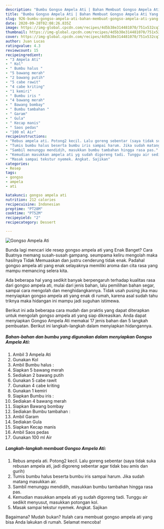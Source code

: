 ```yaml
---
description: "Bumbu Gongso Ampela Ati | Bahan Membuat Gongso Ampela Ati Yang Bikin Ngiler"
title: "Bumbu Gongso Ampela Ati | Bahan Membuat Gongso Ampela Ati Yang Bikin Ngiler"
slug: 926-bumbu-gongso-ampela-ati-bahan-membuat-gongso-ampela-ati-yang-bikin-ngiler
date: 2020-09-28T02:08:26.835Z
image: https://img-global.cpcdn.com/recipes/4d5b38e314481070/751x532cq70/gongso-ampela-ati-foto-resep-utama.jpg
thumbnail: https://img-global.cpcdn.com/recipes/4d5b38e314481070/751x532cq70/gongso-ampela-ati-foto-resep-utama.jpg
cover: https://img-global.cpcdn.com/recipes/4d5b38e314481070/751x532cq70/gongso-ampela-ati-foto-resep-utama.jpg
author: Juan Lucas
ratingvalue: 4.3
reviewcount: 15
recipeingredient:
- "3 Ampela Ati"
- " Kol"
- " Bumbu halus "
- "5 bawang merah"
- "2 bawang putih"
- "5 cabe rawit"
- "4 cabe kriting"
- "1 kemiri"
- " Bumbu iris "
- "4 bawang merah"
- " Bawang bombay"
- " Bumbu tambahan "
- " Garam"
- " Gula"
- " Kecap manis"
- " Saos pedas"
- "100 ml Air"
recipeinstructions:
- "Rebus ampela ati. Potong2 kecil. Lalu goreng sebentar (saya tidak suka rebusan ampela ati, jadi digoreng sebentar agar tidak bau amis dan gurih)"
- "Tumis bumbu halus beserta bumbu iris sampai harum. Jika sudah matang masukkan air."
- "Sambil menunggu mendidih, masukkan bumbu tambahan hingga rasa pas."
- "Kemudian masukkan ampela ati yg sudah digoreng tadi. Tunggu air sedikit menyusut, masukkan potongan kol."
- "Masak sampai tekstur nyemek. Angkat. Sajikan"
categories:
- Resep
tags:
- gongso
- ampela
- ati

katakunci: gongso ampela ati 
nutrition: 212 calories
recipecuisine: Indonesian
preptime: "PT28M"
cooktime: "PT52M"
recipeyield: "2"
recipecategory: Dessert

---
```



![Gongso Ampela Ati](https://img-global.cpcdn.com/recipes/4d5b38e314481070/751x532cq70/gongso-ampela-ati-foto-resep-utama.jpg)

Bunda lagi mencari ide resep gongso ampela ati yang Enak Banget? Cara Buatnya memang susah-susah gampang. seumpama keliru mengolah maka hasilnya Tidak Memuaskan dan justru cenderung tidak enak. Padahal gongso ampela ati yang enak selayaknya memiliki aroma dan cita rasa yang mampu memancing selera kita.

Ada beberapa hal yang sedikit banyak berpengaruh terhadap kualitas rasa dari gongso ampela ati, mulai dari jenis bahan, lalu pemilihan bahan segar, sampai cara mengolah dan menghidangkannya. Tidak usah pusing jika mau menyiapkan gongso ampela ati yang enak di rumah, karena asal sudah tahu triknya maka hidangan ini mampu jadi suguhan istimewa.




Berikut ini ada beberapa cara mudah dan praktis yang dapat diterapkan untuk mengolah gongso ampela ati yang siap dikreasikan. Anda dapat menyiapkan Gongso Ampela Ati memakai 17 jenis bahan dan 5 langkah pembuatan. Berikut ini langkah-langkah dalam menyiapkan hidangannya.

<!--inarticleads1-->

##### Bahan-bahan dan bumbu yang digunakan dalam menyiapkan Gongso Ampela Ati:

1. Ambil 3 Ampela Ati
1. Gunakan  Kol
1. Ambil  Bumbu halus :
1. Siapkan 5 bawang merah
1. Sediakan 2 bawang putih
1. Gunakan 5 cabe rawit
1. Gunakan 4 cabe kriting
1. Gunakan 1 kemiri
1. Siapkan  Bumbu iris :
1. Sediakan 4 bawang merah
1. Siapkan  Bawang bombay
1. Sediakan  Bumbu tambahan :
1. Ambil  Garam
1. Sediakan  Gula
1. Siapkan  Kecap manis
1. Ambil  Saos pedas
1. Gunakan 100 ml Air




<!--inarticleads2-->

##### Langkah-langkah membuat Gongso Ampela Ati:

1. Rebus ampela ati. Potong2 kecil. Lalu goreng sebentar (saya tidak suka rebusan ampela ati, jadi digoreng sebentar agar tidak bau amis dan gurih)
1. Tumis bumbu halus beserta bumbu iris sampai harum. Jika sudah matang masukkan air.
1. Sambil menunggu mendidih, masukkan bumbu tambahan hingga rasa pas.
1. Kemudian masukkan ampela ati yg sudah digoreng tadi. Tunggu air sedikit menyusut, masukkan potongan kol.
1. Masak sampai tekstur nyemek. Angkat. Sajikan




Bagaimana? Mudah bukan? Itulah cara membuat gongso ampela ati yang bisa Anda lakukan di rumah. Selamat mencoba!
